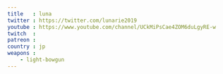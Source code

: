 ```yaml
---
title   : luna
twitter : https://twitter.com/lunarie2019
youtube : https://www.youtube.com/channel/UCkMiPsCae4ZOM6duLgyRE-w
twitch  :
patreon :
country : jp
weapons :
    - light-bowgun
---
```

